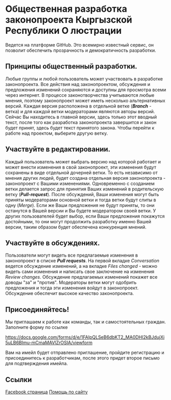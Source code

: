 # Общественная разработка законопроекта Кыргызской Республики О люстрации 
Ведется на платформе GitHub. Это всемирно известный сервис, он позволит обеспечить прозрачность и демократичность разработки. 

## Принципы общественный разработки. 
Любые группы и любой пользователь может участвовать в разработке законопроекта. Все действия над законопроектом, обсуждения и предложения изменений сохраняются и доступны для просмотра всеми через интернет. 
В процессе законотворчества учитываются любые мнения, поэтому законопроект может иметь несколько альтернативных версий. Каждая версия расположена в отдельной ветке (***Branch*** - ветка) и для каждой ветки модераторами являются авторы версий. Сейчас Вы находитесь в главной версии, здесь только этот вводный текст, после того как разработка законопроекта завершится и закон будет принят, здесь будет текст принятого закона. Чтобы перейти к работе над проектом, выберите другую ветку.

## Участвуйте в редактировании. 
Каждый пользователь может выбрать версию над которой работает и может внести изменения в свой законопроект, эти изменения будут сохранены в виде отдельной дочерней ветки. То есть независимо от мнения других людей, будет создана отдельная версия законопроекта - законопроект с Вашими изменениями. Одновременно с созданием ветки делается запрос для принятия Ваших изменений в родительскую ветку (***Pull-request***). После обсуждений, Ваши изменения могут быть приняты модераторами основной ветки и тогда ветки будут слиты в одну (*Merge*). Если же Ваши предложения не будут приняты, то они останутся в Вашей версии и Вы будете модератором своей ветки. У других пользователей будет выбор, если Ваши предложения покажутся достойными, то они могут продолжить разработку именно Вашей версии, таким образом будет обеспечена конкуренция мнений.

## Участвуйте в обсуждениях. 
Пользователи могут видеть все предлагаемые изменения в законопроект в списке ***Pull requests***. На первой вкладке *Conversation* ведется обсуждение изменений, а на вкладке  *Files changed* - можно видеть сами изменения и написать свое заключение на изменения *Review changes*. Обсуждение предлагаемых изменений покажет все доводы "за" и "против". Модераторы ветки могут одобрить предложения и тогда эти изменения войдут в законопроект. Обсуждение обеспечит высокое качество законопроекта.


## Присоединяйтесь!
Мы приглашаем к работе как команды, так и самостоятельных граждан. Заполните форму по ссылке 

https://docs.google.com/forms/d/e/1FAIpQLSeB6dbKT2_MA0DHI2kBJdujXi5uLB6BImu-mCmaMAVlZrOSIA/viewform 

Вам на имейл будет отправлено приглашение, пройдите регистрацию и присоединитесь к разработчикам, после этого придет второе письмо для подтверждения имейла. 

## Ссылки
[Facebook страница](https://www.facebook.com/LustrationKG)
[Помощь по сайту](https://github.com/publickyrgyzstan/projects/wiki/Help)
